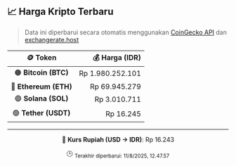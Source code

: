 

<!-- HARGA_KRIPTO -->
## 📈 Harga Kripto Terbaru

> Data ini diperbarui secara otomatis menggunakan [CoinGecko API](https://www.coingecko.com/) dan [exchangerate.host](https://exchangerate.host/)

<div align="center">

| 🪙 Token | 💰 Harga (IDR) |
|:------:|---------------:|
| 🟠 **Bitcoin (BTC)**   | Rp 1.980.252.101 |
| 🔵 **Ethereum (ETH)**  | Rp 69.945.279 |
| 🟣 **Solana (SOL)**    | Rp 3.010.711 |
| 🟢 **Tether (USDT)**   | Rp 16.245 |

---

💱 **Kurs Rupiah (USD → IDR)**: Rp 16.243

🕒 <sub>Terakhir diperbarui: 11/8/2025, 12.47.57</sub>

</div>
<!-- /HARGA_KRIPTO -->
